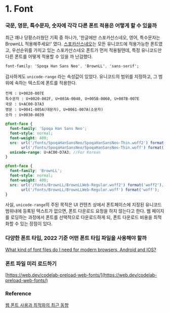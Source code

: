 # 1. Font

### 국문, 영문, 특수문자, 숫자에 각각 다른 폰트 적용은 어떻게 할 수 있을까

최근 꽤나 당황스러웠던 기획 중 하나가, '한글에만 스포카산스네오, 영어, 특수문자는 BrownLL 적용해주세요!' 였다. [스포카산스네오](https://spoqa.github.io/spoqa-han-sans/ko-KR/)는 모든 유니코드에 적용가능한 폰트였고, 우선순위를 가지고 있는 스포카산스네오 폰트가 먼저 적용될텐데, 특정 유니코드만 다른 폰트를 어떻게 적용할 수 있을 까 난감했다.

```css
font-family: 'Spoqa Han Sans Neo', 'BrownLL', 'sans-serif'; 
```

감사하게도 `unicode-range` 라는 속성값이 있었다. 유니코드의 범위를 지정하고, 그 범위에 속하는 텍스트에 폰트를 적용한다.

```
전체 : U+0020-007E
특수문자 : U+0020-002F, U+003A-0040, U+005B-0060, U+007B-007E
국문 : U+AC00-D7A3
영문 : U+0041-005A(대문자), U+0061-007A(소문자)
숫자 : U+0030-0039
```

```scss
@font-face {
  font-family: 'Spoqa Han Sans Neo';
  font-style: normal;
  font-weight: 400;
  src: url('/fonts/SpoqaHanSansNeo/SpoqaHanSansNeo-Thin.woff2') format('woff2'), 
       url('/fonts/SpoqaHanSansNeo/SpoqaHanSansNeo-Thin.woff') format('woff');
  unicode-range: U+AC00-D7A3; //For Korean
}

@font-face {
  font-family: 'BrownLL';
  font-style: normal;
  font-weight: 400;
  src: url('/fonts/BrownLL/BrownLLWeb-Regular.woff2') format('woff2'),
       url('/fonts/BrownLL/BrownLLWeb-Regular.woff') format('woff');
}
```

사실, `unicode-range`의 주된 목적은 UI 컨텐츠 상에서 폰트페이스에 지정된 유니코드 범위내에 등록된 텍스트가 없으면, 폰트 다운로드 요청을 하지 않는다고 한다. 웹 페이지를 로딩하는 과정에서 폰트를 선택적으로 다운로드하게 되, 폰트 다운로드 비용을 최적화할 수 있는 장점이 있다.

### 다양한 폰트 타입, 2022 기준 어떤 폰트 타입 파일을 사용해야 할까

[What kind of font files do I need for modern browsers, Android and IOS?](https://stackoverflow.com/questions/37086562/what-kind-of-font-files-do-i-need-for-modern-browsers-android-and-ios)

### 폰트 파일 미리 로드하기

[https://web.dev/codelab-preload-web-fonts/](https://web.dev/codelab-preload-web-fonts/)

### Reference

[웹 폰트 사용과 최적화의 최근 동향](https://d2.naver.com/helloworld/4969726)
